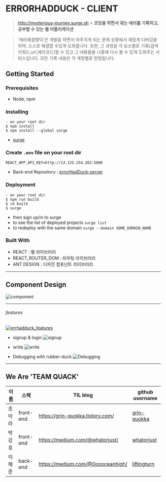 # ERRORHADDUCK - CLIENT

> http://mysterious-journey.surge.sh > **코딩을 하면서 겪는 에러를 기록하고, 공부할 수 있는 웹 어플리케이션**

> '에러해결했덕'은 개발을 하면서 마주치게 되는 문제 상황에서 재밌게 디버깅을 하며, 스스로 해결할 수있게 도와줍니다. 또한, 그 과정을 각 요소별로 기록(검색키워드,url,에러코드)할 수 있고 그 내용들을 나중에 다시 볼 수 있게 도와주는 서비스입니다. 모든 기록 내용은 각 계정별로 한정됩니다.

## **Getting Started**

### **Prerequisites**

- Node, npm

### **Installing**

```shell
- on your root dir
$ npm install
$ npm install --global surge
```

- [surge](https://surge.sh/help/getting-started-with-surge)

### Create `.env` file on your root dir

```
REACT_APP_API_KEY=http://13.125.254.202:5000
```

- Back-end Repository : [errorHadDuck-server](https://github.com/codestates/errorHadDuck-server)

### **Deployment**

```shell
- on your root dir
$ npm run build
$ cd build
$ surge
```

- then sign up/in to surge
- to see the list of deployed projects `surge list`
- to redeploy with the same domain `surge --domain SOME_DOMAIN_NAME`

### **Built With**

- REACT : 웹 라이브러리
- REACT_ROUTER_DOM : 라우팅 라이브러리
- ANT DESIGN : 디자인 컴포넌트 라이브러리

---

## **Component Design**

![component](https://i.imgur.com/G8M1yq4.jpg)

---

###### features
[![errhadduck_features](http://img.youtube.com/vi/CjWOggbV8aA/0.jpg)](http://www.youtube.com/watch?v=CjWOggbV8aA)

- signup & login
  ![signup](https://i.imgur.com/nr60mgF.gif)

- write
  ![write](https://i.imgur.com/TixfFle.gif)

- Debugging with rubber-duck
  ![Debugging](https://i.imgur.com/mk9sZp6.gif)

---

## **We Are 'TEAM QUACK'**

| 이름   | 스택      | TIL blog                          | github username                                |
| ------ | --------- | --------------------------------- | ---------------------------------------------- |
| 조아라 | front-end | https://grin-quokka.tistory.com/  | [grin-quokka ](https://github.com/grin-quokka) |
| 박강호 | front-end | https://medium.com/@whatorjust/   | [whatorjust](https://github.com/whatorjust)    |
| 이해준 | back-end  | https://medium.com/@0oooceanhigh/ | [liftingturn](https://github.com/liftingturn)  |
